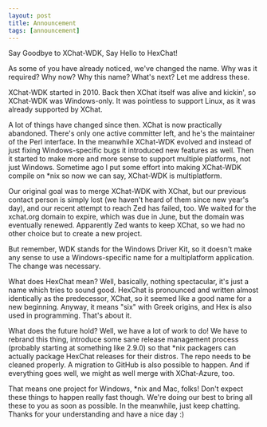 ```yaml
---
layout: post
title: Announcement
tags: [announcement]
---
```


Say Goodbye to XChat-WDK, Say Hello to HexChat!

As some of you have already noticed, we've changed the name. Why was it required? Why now? Why this name? What's next? Let me address these.

XChat-WDK started in 2010. Back then XChat itself was alive and kickin', so XChat-WDK was Windows-only. It was pointless to support Linux, as it was already supported by XChat.

A lot of things have changed since then. XChat is now practically abandoned. There's only one active committer left, and he's the maintainer of the Perl interface. In the meanwhile XChat-WDK evolved and instead of just fixing Windows-specific bugs it introduced new features as well. Then it started to make more and more sense to support multiple platforms, not just Windows. Sometime ago I put some effort into making XChat-WDK compile on \*nix so now we can say, XChat-WDK is multiplatform.

Our original goal was to merge XChat-WDK with XChat, but our previous contact person is simply lost (we haven't heard of them since new year's day), and our recent attempt to reach Zed has failed, too. We waited for the xchat.org domain to expire, which was due in June, but the domain was eventually renewed. Apparently Zed wants to keep XChat, so we had no other choice but to create a new project.

But remember, WDK stands for the Windows Driver Kit, so it doesn't make any sense to use a Windows-specific name for a multiplatform application. The change was necessary.

What does HexChat mean? Well, basically, nothing spectacular, it's just a name which tries to sound good. HexChat is pronounced and written almost identically as the predecessor, XChat, so it seemed like a good name for a new beginning. Anyway, it means "six" with Greek origins, and Hex is also used in programming. That's about it.

What does the future hold? Well, we have a lot of work to do! We have to rebrand this thing, introduce some sane release management process (probably starting at something like 2.9.0) so that \*nix packagers can actually package HexChat releases for their distros. The repo needs to be cleaned properly. A migration to GitHub is also possible to happen. And if everything goes well, we might as well merge with XChat-Azure, too.

That means one project for Windows, \*nix and Mac, folks! Don't expect these things to happen really fast though. We're doing our best to bring all these to you as soon as possible. In the meanwhile, just keep chatting. Thanks for your understanding and have a nice day :)